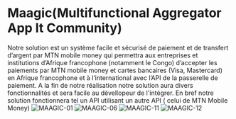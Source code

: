# Maagic(Multifunctional Aggregator App It Community)
Notre solution est un système facile et sécurisé de paiement et de transfert d’argent par MTN mobile money qui permettra aux entreprises et institutions d’Afrique francophone (notamment le Congo) d’accepter les paiements par MTN mobile money et cartes bancaires (Visa, Mastercard) en Afrique francophone et à l’international avec l’API de la passerelle de paiement. A la fin de notre réalisation notre solution aura divers fonctionnalités et sera facile au dévellopeur de l'intégrer. En bref notre solution fonctionnera tel un API utilisant un autre API ( celui de MTN Mobile Money)
![MAAGIC-01](https://user-images.githubusercontent.com/111227978/184535692-bbc927c7-3aa8-4101-9c04-411dc09185d4.jpg)
![MAAGIC-06](https://user-images.githubusercontent.com/111227978/184535974-4a9eae36-4c48-42d6-9fc6-82f96c88cb2c.jpg)
![MAAGIC-11](https://user-images.githubusercontent.com/111227978/184535763-08e6d4d5-e119-4b64-8943-b9576f1ab61c.jpg)
![MAAGIC-12](https://user-images.githubusercontent.com/111227978/184536603-7ce4bbb0-6038-4c6c-8c76-3621ab2588d5.jpg)
